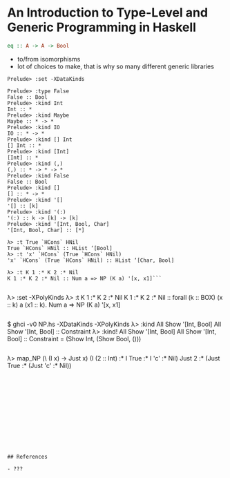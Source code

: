 # An Introduction to Type-Level and Generic Programming in Haskell

```haskell
eq :: A -> A -> Bool
```

- to/from isomorphisms
- lot of choices to make, that is why so many different generic libraries

```
Prelude> :set -XDataKinds
```
```
Prelude> :type False
False :: Bool
Prelude> :kind Int
Int :: *
Prelude> :kind Maybe
Maybe :: * -> *
Prelude> :kind IO
IO :: * -> *
Prelude> :kind [] Int
[] Int :: *
Prelude> :kind [Int]
[Int] :: *
Prelude> :kind (,)
(,) :: * -> * -> *
Prelude> :kind False
False :: Bool
Prelude> :kind []
[] :: * -> *
Prelude> :kind '[]
'[] :: [k]
Prelude> :kind '(:)
'(:) :: k -> [k] -> [k]
Prelude> :kind '[Int, Bool, Char]
'[Int, Bool, Char] :: [*]
```

```
λ> :t True `HCons` HNil
True `HCons` HNil :: HList ‘[Bool]
λ> :t 'x' `HCons` (True `HCons` HNil)
'x' `HCons` (True `HCons` HNil) :: HList ‘[Char, Bool]
```

```
λ> :t K 1 :* K 2 :* Nil
K 1 :* K 2 :* Nil :: Num a => NP (K a) '[x, x1]```
```

```
```
λ> :set -XPolyKinds
λ> :t K 1 :* K 2 :* Nil
K 1 :* K 2 :* Nil
  :: forall (k :: BOX) (x :: k) a (x1 :: k).
     Num a =>
     NP (K a) '[x, x1]
```

```
$ ghci -v0 NP.hs -XDataKinds -XPolyKinds
λ> :kind All Show '[Int, Bool]
All Show '[Int, Bool] :: Constraint
λ> :kind! All Show '[Int, Bool]
All Show '[Int, Bool] :: Constraint
= (Show Int, (Show Bool, ()))
```

```
λ> map_NP (\ (I x) -> Just x) (I (2 :: Int) :* I True :* I 'c' :* Nil)
Just 2 :* (Just True :* (Just 'c' :* Nil))
```

```
```

```
```

```
```

```
```

```
```

```
```

```
```

```
```

```
```

```
```

```
```


## References

- ???
